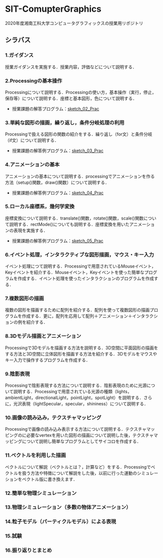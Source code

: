 # SIT-ComupterGraphics
2020年度湘南工科大学コンピュータグラフィックスの授業用リポジトリ

## シラバス

### 1.ガイダンス

授業ガイダンスを実施する．授業内容，評価などについて説明する．

### 2.Processingの基本操作

Processingについて説明する．Processingの使い方，基本操作（実行，停止，保存等）について説明する．座標と基本図形，色について説明する．

- 授業課題の解答プログラム：[sketch_02_Prac](https://github.com/shimizu-sit/2020-SIT-CG/blob/master/02-Lecture/sketch_02_Prac/sketch_02_Prac.pde)

### 3.単純な図形の描画，繰り返し，条件分岐処理の利用

Processingで扱える図形の関数の紹介をする．繰り返し（for文）と条件分岐（if文）について説明する．

- 授業課題の解答例プログラム：[sketch_03_Prac](https://github.com/shimizu-sit/2020-SIT-CG/blob/master/03-Lecture/sketch_03_Prac/sketch_03_Prac.pde)

### 4.アニメーションの基本

アニメーションの基本について説明する．processingでアニメーションを作る方法（setup()関数，draw()関数）について説明する．

- 授業課題の解答例プログラム：[sketch_04_Prac](https://github.com/shimizu-sit/2020-SIT-CG/blob/master/04-Lecture/sketch_04_Prac/sketch_04_Prac.pde)

### 5.ローカル座標系，幾何学変換

座標変換について説明する．translate()関数，rotate()関数，scale()関数について説明する．rectMode()についても説明する．座標変換を用いたアニメーションの表現を実施する．

- 授業課題の解答例プログラム：[sketch_05_Prac](https://github.com/shimizu-sit/2020-SIT-CG/blob/master/05-Lecture/sketch_05_Prac/sketch_05_Prac.pde)

### 6.イベント処理，インタラクティブな図形描画，マウス・キー入力

イベント処理につて説明する．Processingで用意されているMouseイベント，Keyイベントを紹介する．Mouseイベント，Keyイベントを使った簡単なプログラムを作成する．イベント処理を使ったインタラクションのブログラムを作成する．


### 7.複数図形の描画

複数の図形を描画するために配列を紹介する．配列を使って複数図形の描画プログラムを作成する．更に，配列を応用して配列＋アニメーション＋インタラクションの例を紹介する．

### 8.3Dモデル描画とアニメーション

Processingで3Dモデルを描画する方法を説明する．3D空間に平面図形の描画をする方法と3D空間に立体図形を描画する方法を紹介する．3Dモデルをマウスやキー入力で操作するプログラムを作成する．

### 9.陰影表現

Processingで陰影表現する方法について説明する．陰影表現のために光源について説明する．Processingで用意されている光源の種類（lights，ambientLight，directionalLight，pointLight，spotLight）を説明する．さらに，光沢表現（lightSpecular，specular，shininess）について説明する．

### 10.画像の読み込み，テクスチャマッピング

Processingで画像の読み込み表示する方法について説明する．テクスチャマッピングのに必要なvertexを用いた図形の描画について説明した後，テクスチャマッピングについて説明し簡単なプログラムとしてサイコロを作成する．

### 11.ベクトルを利用した描画

ベクトルについて解説（ベクトルとは？，計算など）をする．Processingでベクトルを扱う方法や特徴について解説をした後，以前に行った運動のシミュレーションをベクトル版に書き換えます．

### 12.簡単な物理シミュレーション

### 13.物理シミュレーション（多数の物体アニメーション）

### 14.粒子モデル（パーティクルモデル）による表現

### 15.試験

### 16.振り返りとまとめ
